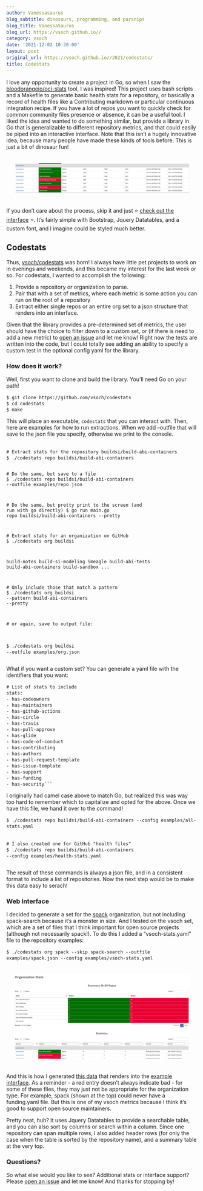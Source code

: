 ```yaml
---
author: Vanessasaurus
blog_subtitle: dinosaurs, programming, and parsnips
blog_title: VanessaSaurus
blog_url: https://vsoch.github.io//
category: vsoch
date: '2021-12-02 10:30:00'
layout: post
original_url: https://vsoch.github.io//2021/codestats/
title: Codestats
---
```


<p>I love any opportunity to create a project in Go, so when I saw the <a href="https://github.com/bloodorangeio/oci-stats" target="_blank">bloodorangeio/oci-stats</a> tool, I was inspired! This project uses bash scripts and a Makefile to generate basic health stats for a repository, or basically a record of health files like a Contributing markdown or particular continuous integration recipe. If you have a lot of repos you want to quickly check for common community files presence or absence, it can be a useful tool. I liked the idea and wanted to do something similar,
but provide a library in Go that is generalizable to different repository metrics, and that could easily be piped into an interactive interface.
Note that this isn’t a hugely innovative idea, because many people have made these kinds of tools before. This is just a bit of dinosaur fun!</p>

<div style="padding: 20px;">
  <img src="https://raw.githubusercontent.com/vsoch/codestats/main/docs/codestats-entry.png" />
</div>

<p>If you don’t care about the process, skip it and just ⭐️ <a href="https://vsoch.github.io/codestats/" target="_blank">check out the interface</a> ⭐️.
It’s fairly simple with Bootstrap, Jquery Datatables, and a custom font, and I imagine could be styled much better.</p>

<h2 id="codestats">Codestats</h2>

<p>Thus, <a href="https://github.com/vsoch/codestats" target="_blank">vsoch/codestats</a> was born! I always have little pet projects to work
on in evenings and weekends, and this became my interest for the last week or so. For codestats, I wanted to accomplish the following:</p>

<ol class="custom-counter">
  <li>Provide a repository or organization to parse.</li>
  <li>Pair that with a set of metrics, where each metric is some action you can run on the root of a repository</li>
  <li>Extract either single repos or an entire org set to a json structure that renders into an interface.</li>
</ol>

<p>Given that the library provides a pre-determined set of metrics, the user should have the choice to filter down to a custom set, or
(if there is need to add a new metric) to <a href="https://github.com/vsoch/codestats/issues" target="_blank">open an issue</a> and let me know!
Right now the tests are written into the code, but I could totally see adding an ability to specify a custom test in the optional config yaml
for the library.</p>

<h3 id="how-does-it-work">How does it work?</h3>

<p>Well, first you want to clone and build the library. You’ll need Go on your path!</p>

<div class="language-bash highlighter-rouge"><div class="highlight"><pre class="highlight"><code><span class="nv">$ </span>git clone https://github.com/vsoch/codestats
<span class="nv">$ </span><span class="nb">cd </span>codestats
<span class="nv">$ </span>make
</code></pre></div></div>

<p>This will place an executable, <code class="language-plaintext highlighter-rouge">codestats</code> that you can interact with. Then, here are examples
for how to run extractions. When we add –outfile that will save to the json file you specify, otherwise
we print to the console.</p>

<div class="language-bash highlighter-rouge"><div class="highlight"><pre class="highlight"><code>
<span class="c"># Extract stats for the repository buildsi/build-abi-containers</span>
<span class="nv">$ </span>./codestats repo buildsi/build-abi-containers

<span class="c"># Do the same, but save to a file</span>
<span class="nv">$ </span>./codestats repo buildsi/build-abi-containers <span class="nt">--outfile</span> examples/repo.json


<span class="c"># Do the same, but pretty print to the screen (and run with go directly)</span>
<span class="nv">$ </span>go run main.go repo buildsi/build-abi-containers <span class="nt">--pretty</span>

<span class="c"># Extract stats for an organization on GitHub</span>
<span class="nv">$ </span>./codestats org buildsi

build-notes
build-si-modeling
Smeagle
build-abi-tests
build-abi-containers
build-sandbox
...

<span class="c"># Only include those that match a pattern</span>
<span class="nv">$ </span>./codestats org buildsi <span class="nt">--pattern</span> build-abi-containers <span class="nt">--pretty</span>


<span class="c"># or again, save to output file:</span>

<span class="nv">$ </span>./codestats org buildsi <span class="nt">--outfile</span> examples/org.json
</code></pre></div></div>

<p>What if you want a custom set? You can generate a yaml file with the identifiers
that you want:</p>

<div class="language-yaml highlighter-rouge"><div class="highlight"><pre class="highlight"><code><span class="c1"># List of stats to include</span>
<span class="na">stats</span><span class="pi">:</span>
<span class="pi">-</span> <span class="s">has-codeowners</span>
<span class="pi">-</span> <span class="s">has-maintainers</span>
<span class="pi">-</span> <span class="s">has-github-actions</span>
<span class="pi">-</span> <span class="s">has-circle</span>
<span class="pi">-</span> <span class="s">has-travis</span>
<span class="pi">-</span> <span class="s">has-pull-approve</span>
<span class="pi">-</span> <span class="s">has-glide</span>
<span class="pi">-</span> <span class="s">has-code-of-conduct</span>
<span class="pi">-</span> <span class="s">has-contributing</span>
<span class="pi">-</span> <span class="s">has-authors</span>
<span class="pi">-</span> <span class="s">has-pull-request-template</span>
<span class="pi">-</span> <span class="s">has-issue-template</span>
<span class="pi">-</span> <span class="s">has-support</span>
<span class="pi">-</span> <span class="s">has-funding</span>
<span class="pi">-</span> <span class="s">has-security```</span>
</code></pre></div></div>

<p>I originally had camel case above to match Go, but realized this was way too hard to remember which to capitalize
and opted for the above. Once we have this file, we hand it over to the command!</p>

<div class="language-bash highlighter-rouge"><div class="highlight"><pre class="highlight"><code><span class="nv">$ </span>./codestats repo buildsi/build-abi-containers <span class="nt">--config</span> examples/all-stats.yaml 

<span class="c"># I also created one for GitHub "health files"</span>
<span class="nv">$ </span>./codestats repo buildsi/build-abi-containers <span class="nt">--config</span> examples/health-stats.yaml
</code></pre></div></div>

<p>The result of these commands is always a json file, and in a consistent format to include
a list of repositories. Now the next step would be to make this data easy to serach!</p>

<h3 id="web-interface">Web Interface</h3>

<p>I decided to generate a set for the <a href="https://github.com/spack" target="_blank">spack</a> organization, but not including
spack-search because it’s a monster in size. And I tested on the vsoch set, which are a set of files that I think important
for open source projects (although not necessarily spack!). To do this I added a “vsoch-stats.yaml” file to the repository examples:</p>

<div class="language-bash highlighter-rouge"><div class="highlight"><pre class="highlight"><code><span class="nv">$ </span>./codestats org spack <span class="nt">--skip</span> spack-search <span class="nt">--outfile</span> examples/spack.json <span class="nt">--config</span> examples/vsoch-stats.yaml 
</code></pre></div></div>

<div style="padding: 20px;">
  <img src="https://raw.githubusercontent.com/vsoch/codestats/main/docs/codestats.png" />
</div>

<p>And this is how I generated <a href="https://github.com/vsoch/codestats/blob/main/docs/data.json" target="_blank">this data</a> that renders into the <a href="https://vsoch.github.io/codestats" target="_blank">example interface</a>. As a reminder - a red entry doesn’t always indicate bad - for some of these files, they may just not be appropriate for the organization type. For example, spack (shown at the top) could never have a funding.yaml file. But this is one of my vsoch metrics because I think it’s good to support
open source maintainers.</p>

<p>Pretty neat, huh? It uses Jquery Datatables to provide a searchable table, and you can also sort by columns or search within a column.
Since one repository can span multiple rows, I also added header rows (for only the case when the table is sorted by the repository name),
and a summary table at the very top.</p>

<h3 id="questions">Questions?</h3>

<p>So what else would you like to see? Additional stats or interface support? Please <a href="https://github.com/vsoch/codestats/issues" target="_blank">open an issue</a> and let me know! And thanks for stopping by!</p>